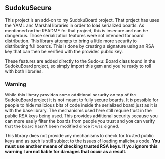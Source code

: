## SudokuSecure

This project is an add-on to my SudokuBoard project. That project has uses the YAML and Marshal libraries in order to load serialized boards. As mentioned on the README for that project, this is insecure and can be dangerous. Those serialization features were not intended for board distribution. This library attempts to bring a little more security to distributing full boards. This is done by creating a signature using an RSA key that can then be verified with the provided public key.

These features are added directly to the Sudoku::Board class found in the SudokuBoard project, so simply import this gem and you're ready to roll with both libraries.

### Warning

While this library provides some additional security on top of the SudokuBoard project it is not meant to fully secure boards. It is possible for people to hide malicious bits of code inside the serialized board just as it is with the base library. The mechanisms used here still require trust in the public RSA keys being used. This provides additional security because you can more easily filter the boards from people you trust and you can verify that the board hasn't been modified since it was signed. 

This library does not provide any mechanisms to check for trusted public keys and as such is still subject to the issues of loading malicious code. **You must use another means of checking trusted RSA keys. If you ignore this warning I am not liable for damages that occur as a result.**